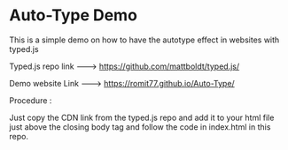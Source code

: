 # Auto-Type Demo

This is a simple demo on how to have the autotype effect in websites with typed.js

Typed.js repo link ---> https://github.com/mattboldt/typed.js/

Demo website Link  --->  https://romit77.github.io/Auto-Type/

Procedure :

Just copy the CDN link from the typed.js repo and add it to your html file just above the closing body tag and follow the code in index.html in this repo. 
